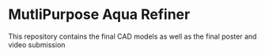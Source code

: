 # MutliPurpose Aqua Refiner
This repository contains the final CAD models as well as the final poster and video submission

